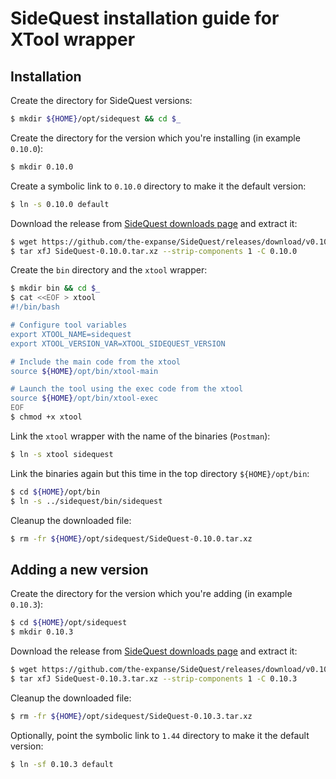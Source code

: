 # SideQuest installation guide for XTool wrapper


## Installation
Create the directory for SideQuest versions:
```sh
$ mkdir ${HOME}/opt/sidequest && cd $_
```

Create the directory for the version which you're installing (in example `0.10.0`):
```sh
$ mkdir 0.10.0
```

Create a symbolic link to `0.10.0` directory to make it the default version:
```sh
$ ln -s 0.10.0 default
```

Download the release from [SideQuest downloads page](https://github.com/the-expanse/SideQuest/releases) and extract it:
```sh
$ wget https://github.com/the-expanse/SideQuest/releases/download/v0.10.0/SideQuest-0.10.0.tar.xz
$ tar xfJ SideQuest-0.10.0.tar.xz --strip-components 1 -C 0.10.0
```

Create the `bin` directory and the `xtool` wrapper:
```sh
$ mkdir bin && cd $_
$ cat <<EOF > xtool
#!/bin/bash

# Configure tool variables
export XTOOL_NAME=sidequest
export XTOOL_VERSION_VAR=XTOOL_SIDEQUEST_VERSION

# Include the main code from the xtool
source ${HOME}/opt/bin/xtool-main

# Launch the tool using the exec code from the xtool
source ${HOME}/opt/bin/xtool-exec
EOF
$ chmod +x xtool
```

Link the `xtool` wrapper with the name of the binaries (`Postman`):
```sh
$ ln -s xtool sidequest
```

Link the binaries again but this time in the top directory `${HOME}/opt/bin`:
```sh
$ cd ${HOME}/opt/bin
$ ln -s ../sidequest/bin/sidequest
```

Cleanup the downloaded file:
```sh
$ rm -fr ${HOME}/opt/sidequest/SideQuest-0.10.0.tar.xz
```


## Adding a new version
Create the directory for the version which you're adding (in example `0.10.3`):
```sh
$ cd ${HOME}/opt/sidequest
$ mkdir 0.10.3
```

Download the release from [SideQuest downloads page](https://github.com/the-expanse/SideQuest/releases) and extract it:
```sh
$ wget https://github.com/the-expanse/SideQuest/releases/download/v0.10.0/SideQuest-0.10.3.tar.xz
$ tar xfJ SideQuest-0.10.3.tar.xz --strip-components 1 -C 0.10.3
```

Cleanup the downloaded file:
```sh
$ rm -fr ${HOME}/opt/sidequest/SideQuest-0.10.3.tar.xz
```

Optionally, point the symbolic link to `1.44` directory to make it the default version:
```sh
$ ln -sf 0.10.3 default
```
